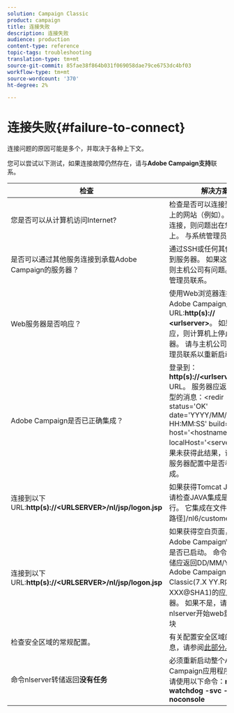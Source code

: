 ```yaml
---
solution: Campaign Classic
product: campaign
title: 连接失败
description: 连接失败
audience: production
content-type: reference
topic-tags: troubleshooting
translation-type: tm+mt
source-git-commit: 85fae38f864b031f069058dae79ce6753dc4bf03
workflow-type: tm+mt
source-wordcount: '370'
ht-degree: 2%

---
```



# 连接失败{#failure-to-connect}

连接问题的原因可能是多个，并取决于各种上下文。

您可以尝试以下测试，如果连接故障仍然存在，请与&#x200B;**Adobe Campaign支持**&#x200B;联系。



<table> 
<thead> 
<tr> 
<th>检查<br /> </th> 
<th>解决方案<br /> </th> 
</tr> 
</thead> 
<tbody> 
<tr> 
<td>您是否可以从计算机访问Internet?</td> 
<td>检查是否可以连接到Internet上的网站（例如）。 如果无法连接，则问题出在您的计算机上。 与系统管理员联系。</td>
</tr>
<tr> 
<td>是否可以通过其他服务连接到承载Adobe Campaign的服务器？</td> 
<td>通过SSH或任何其他方式连接到服务器。 如果这不可能，则主机公司有问题。 与系统管理员联系。</td>
</tr>
<tr> 
<td>Web服务器是否响应？</td> 
<td>使用Web浏览器连接到Adobe Campaign服务器访问URL:<b>http(s):// &lt;urlserver&gt;</b>。 如果它没有响应，则计算机上停止Web服务器。 请与主机公司的系统管理员联系以重新启动该服务。</td>
</tr>
<tr> 
<td>Adobe Campaign是否已正确集成？</td> 
<td>登录到：<b>http(s)://&lt;urlserver&gt;/r/test</b> URL。 服务器应返回以下类型的消息：&lt;redir status='OK' date='YYYY/MM/DD HH:MM:SS' build='XXXX' host='&lt;hostname&gt;' localHost='&lt;server&gt;'/&gt;
如果未获得此结果，请检查Web服务器配置中是否考虑了集成。</td>
</tr>
<tr> 
<td>连接到以下URL:<b>http(s)://&lt;URLSERVER&gt;/nl/jsp/logon.jsp</b></td>
<td>如果获得Tomcat Java错误，请检查JAVA集成是否正确执行。 它集成在文件[应用程序路径]/nl6/customer.sh中</td>
</tr>
<tr> 
<td>连接到以下URL:<b>http(s)://&lt;URLSERVER&gt;/nl/jsp/logon.jsp</b></td>
<td>如果获得空白页面，请检查Adobe CampaignWeb模块是否已启动。 命令nlserver转储应返回DD/MM/YYYY的Adobe Campaign Classic(7.X YY.R内部版本XXX@SHA1)的应用程序服务器。 如果不是，请使用命令nlserver开始web重新启动模块</td>
</tr>
<tr>
<td>检查安全区域的常规配置。</td>
<td>有关配置安全区域的详细信息，请参阅<a href="https://experienceleague.adobe.com/docs/campaign-classic/using/installing-campaign-classic/additional-configurations/configuring-campaign-server.html?lang=en#configuring-campaign-server"/>此部分。</a></td>
</tr>
<tr>
<td>命令nlserver转储返回<b>没有任务</b></td>
<td>必须重新启动整个Adobe Campaign应用程序。 为此，请使用以下命令：<b>nlserver watchdog -svc -noconsole</b></td>
</tr>
</tbody> 
</table>
